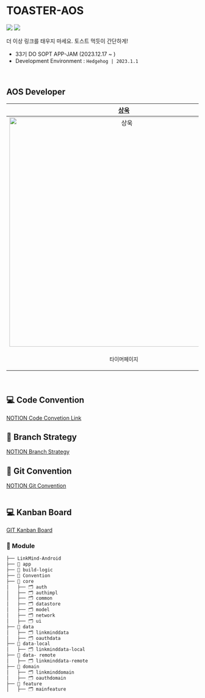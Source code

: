 # TOASTER-AOS
<img src="https://img.shields.io/badge/Kotlin-0095D5?&style=flat-square&logo=kotlin&logoColor=white"/> <img src="https://img.shields.io/badge/Android-3DDC84?style=flat-square&logo=android&logoColor=white"/>    

더 이상 링크를 태우지 마세요. 토스트 먹듯이 간단하게!

- 33기 DO SOPT APP-JAM (2023.12.17 ~ )
- Development Environment : `Hedgehog | 2023.1.1`

<br>

## AOS Developer

| [상욱](operawook@catholic.ac.kr) | [이삭](lsls4868@gmail.com) | [채은](parkchangel@naver.com) | [민영](codingmy@naver.com) | 
| :--: | :--: | :--: | :--: |
| <img width="600" alt="상욱" src="https://avatars.githubusercontent.com/u/113014331?v=4"> | <img width="600" alt="이삭" src="https://avatars.githubusercontent.com/u/93514333?v=4"> | <img width="600" alt="채은" src="https://avatars.githubusercontent.com/u/107169027?v=4"> | <img width="600" alt="민영" src="https://avatars.githubusercontent.com/u/97686638?v=4"> |
| <p align = "center">`타이머페이지` | <p align = "center">`메인페이지` `링크저장` | <p align = "center">`로그인, 검색` `마이페이지` | <p align = "center"> `카테고리페이지` |

<br>

## 💻 Code Convention
[NOTION Code Convetion Link](https://hill-agenda-2b0.notion.site/Code-Convention-f492a5bdf5b444a6aae561e53d9d4e10)
</br>

## 🔖 Branch Strategy
[NOTION Branch Strategy](https://hill-agenda-2b0.notion.site/Branch-Strategy-e3a9c5e70f6241ae9ccad544666b095c?pvs=4)
</br>

## 🎁 Git Convention
[NOTION Git Convention](https://hill-agenda-2b0.notion.site/Git-Convention-064dee5df78e4b0c9dd59d18c775a460?pvs=4)    
</br>

## 💻 Kanban Board
[GIT Kanban Board](https://github.com/orgs/Link-MIND/projects/1/views/1)
</br>

### 📂 Module
```bash
├── LinkMind-Android
├── 📁 app
├── 📁 build-logic
├── 📁 Convention
├── 📁 core
│   ├── 🗂️ auth
│   ├── 🗂️ authimpl
│   ├── 🗂️ common
│   ├── 🗂️ datastore
│   ├── 🗂️ model
│   ├── 🗂️ network
│   ├── 🗂️ ui
├── 📁 data
│   ├── 🗂️ linkminddata
│   ├── 🗂️ oauthdata
├── 📁 data-local
│   ├── 🗂️ linkminddata-local
├── 📁 data- remote
│   ├── 🗂️ linkminddata-remote
├── 📁 domain
│   ├── 🗂️ linkminddomain
│   ├── 🗂️ oauthdomain
├── 📁 feature
│   ├── 🗂️ mainfeature
``` 


